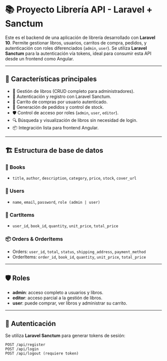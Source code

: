 # 📚 Proyecto Librería API - Laravel + Sanctum

Este es el backend de una aplicación de librería desarrollado con **Laravel 10**. Permite gestionar libros, usuarios, carritos de compra, pedidos, y autenticación con roles diferenciados (`admin`, `user`). Se utiliza **Laravel Sanctum** para la autenticación vía tokens, ideal para consumir esta API desde un frontend como Angular.

---

## 🚀 Características principales

- 📖 Gestión de libros (CRUD completo para administradores).
- 👤 Autenticación y registro con Laravel Sanctum.
- 🛒 Carrito de compras por usuario autenticado.
- 🧾 Generación de pedidos y control de stock.
- 🛡️ Control de acceso por roles (`admin`, `user`, `editor`).
- 🔍 Búsqueda y visualización de libros sin necesidad de login.
- 📦 Integración lista para frontend Angular.

---

## 🏗️ Estructura de base de datos

### 📘 Books
- `title`, `author`, `description`, `category`, `price`, `stock`, `cover_url`

### 👤 Users
- `name`, `email`, `password`, `role (admin | user)`

### 🛒 CartItems
- `user_id`, `book_id`, `quantity`, `unit_price`, `total_price`

### 📦 Orders & OrderItems
- Orders: `user_id`, `total`, `status`, `shipping_address`, `payment_method`
- OrderItems: `order_id`, `book_id`, `quantity`, `unit_price`, `total_price`

---

## 🛡️ Roles

- **admin**: acceso completo a usuarios y libros.
- **editor**: acceso parcial a la gestión de libros.
- **user**: puede comprar, ver libros y administrar su carrito.

---

## 🔑 Autenticación

Se utiliza **Laravel Sanctum** para generar tokens de sesión:

```http
POST /api/register
POST /api/login
POST /api/logout (requiere token)

